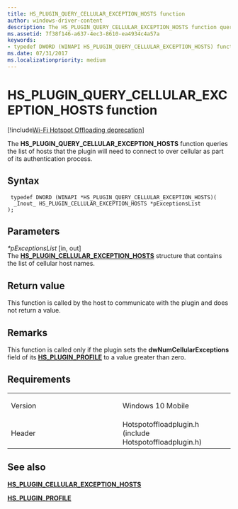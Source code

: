 ```yaml
---
title: HS_PLUGIN_QUERY_CELLULAR_EXCEPTION_HOSTS function
author: windows-driver-content
description: The HS_PLUGIN_QUERY_CELLULAR_EXCEPTION_HOSTS function queries the list of hosts that the plugin will need to connect to over cellular as part of its authentication process.
ms.assetid: 7f38f146-a637-4ec3-8610-ea4934c4a57a
keywords: 
- typedef DWORD (WINAPI HS_PLUGIN_QUERY_CELLULAR_EXCEPTION_HOSTS) function Network Drivers Starting with Windows Vista
ms.date: 07/31/2017 
ms.localizationpriority: medium
---
```


# HS\_PLUGIN\_QUERY\_CELLULAR\_EXCEPTION\_HOSTS function

[!include[Wi-Fi Hotspot Offloading deprecation](wi-fi-hotspot-offloading-deprecation.md)]


The **HS\_PLUGIN\_QUERY\_CELLULAR\_EXCEPTION\_HOSTS** function queries the list of hosts that the plugin will need to connect to over cellular as part of its authentication process.

Syntax
------

```ManagedCPlusPlus
 typedef DWORD (WINAPI *HS_PLUGIN_QUERY_CELLULAR_EXCEPTION_HOSTS)(
  _Inout_ HS_PLUGIN_CELLULAR_EXCEPTION_HOSTS *pExceptionsList
);
```

Parameters
----------

*\*pExceptionsList* \[in, out\]  
The [**HS\_PLUGIN\_CELLULAR\_EXCEPTION\_HOSTS**](hs-plugin-cellular-exception-hosts.md) structure that contains the list of cellular host names.

Return value
------------

This function is called by the host to communicate with the plugin and does not return a value.

Remarks
-------

This function is called only if the plugin sets the **dwNumCellularExceptions** field of its [**HS\_PLUGIN\_PROFILE**](hs-plugin-profile.md) to a value greater than zero.

Requirements
------------

<table>
<colgroup>
<col width="50%" />
<col width="50%" />
</colgroup>
<tbody>
<tr class="odd">
<td><p>Version</p></td>
<td><p>Windows 10 Mobile</p></td>
</tr>
<tr class="even">
<td><p>Header</p></td>
<td>Hotspotoffloadplugin.h (include Hotspotoffloadplugin.h)</td>
</tr>
</tbody>
</table>

## See also


[**HS\_PLUGIN\_CELLULAR\_EXCEPTION\_HOSTS**](hs-plugin-cellular-exception-hosts.md)

[**HS\_PLUGIN\_PROFILE**](hs-plugin-profile.md)

 

 





